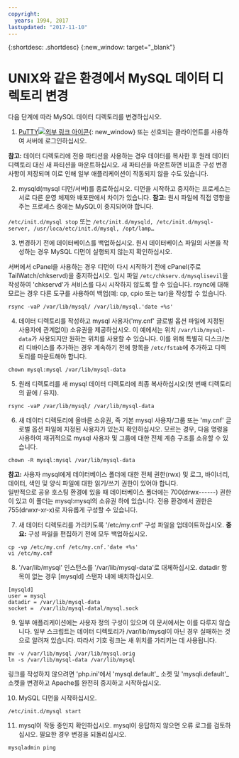 ```yaml
---
copyright:
  years: 1994, 2017
lastupdated: "2017-11-10"
---
```


{:shortdesc: .shortdesc}
{:new_window: target="_blank"}

# UNIX와 같은 환경에서 MySQL 데이터 디렉토리 변경

다음 단계에 따라 MySQL 데이터 디렉토리를 변경하십시오.

1. [PuTTY![외부 링크 아이콘](../../icons/launch-glyph.svg "외부 링크 아이콘")](http://www.chiark.greenend.org.uk/~sgtatham/putty/download.html){: new_window} 또는 선호되는 클라이언트를 사용하여 서버에 로그인하십시오.

  **참고:** 데이터 디렉토리에 전용 파티션을 사용하는 경우 데이터를 복사한 후 원래 데이터 디렉토리 대신 새 파티션을 마운트하십시오. 새 파티션을 마운트하면 비표준 구성 변경사항이 저장되며 이로 인해 일부 애플리케이션이 작동되지 않을 수도 있습니다.

2. mysqld(mysql 디먼/서버)를 종료하십시오. 디먼을 시작하고 중지하는 프로세스는 서로 다른 운영 체제와 배포판에서 차이가 있습니다.
 **참고:** 원시 파일에 직접 영향을 주는 프로세스 중에는 MySQL이 중지되어야 합니다.

  `/etc/init.d/mysql stop`
  또는
  `/etc/init.d/mysqld, /etc/init.d/mysql-server, /usr/loca/etc/init.d/mysql, /opt/lamp…`

3. 변경하기 전에 데이터베이스를 백업하십시오. 원시 데이터베이스 파일의 사본을 작성하는 경우 MySQL 디먼이 실행되지 않는지 확인하십시오. <!--(or be good at flushing and locking)-->

  서버에서 cPanel을 사용하는 경우 디먼이 다시 시작하기 전에 cPanel(주로 TailWatch/chkservd)을 중지하십시오. 임시 파일 `/etc/chkserv.d/mysqlisevil`을 작성하여 'chkservd'가 서비스를 다시 시작하지 않도록 할 수 있습니다. rsync에 대해 모르는 경우 다른 도구를 사용하여 백업(예: cp, cpio 또는 tar)을 작성할 수 있습니다.

  `rsync -vaP /var/lib/mysql/ /var/lib/mysql.'date +%s'`

4. 데이터 디렉토리를 작성하고 mysql 사용자('my.cnf' 글로벌 옵션 파일에 지정된 사용자에 관계없이) 소유권을 제공하십시오. 이 예에서는 위치 `/var/lib/mysql-data`가 사용되지만 원하는 위치를 사용할 수 있습니다. 이를 위해 특별히 디스크/논리 디바이스를 추가하는 경우 계속하기 전에 항목을 `/etc/fstab`에 추가하고 디렉토리를 마운트해야 합니다.

  `chown mysql:mysql /var/lib/mysql-data`

5. 원래 디렉토리를 새 mysql 데이터 디렉토리에 최종 복사하십시오(첫 번째 디렉토리의 끝에 / 유지).

  `rsync -vaP /var/lib/mysql/ /var/lib/mysql-data`

6. 새 데이터 디렉토리에 올바른 소유권, 즉 기본 mysql 사용자/그룹 또는 'my.cnf' 글로벌 옵션 파일에 지정된 사용자가 있는지 확인하십시오. 모르는 경우, 다음 명령을 사용하여 재귀적으로 mysql 사용자 및 그룹에 대한 전체 계층 구조를 소유할 수 있습니다.

  `chown -R mysql:mysql /var/lib/mysql-data`

  **참고:** 사용자 mysql에게 데이터베이스 폴더에 대한 전체 권한(rwx) 및 로그, 바이너리, 데이터, 색인 및 양식 파일에 대한 읽기/쓰기 권한이 있어야 합니다.<br/>
일반적으로 공유 호스팅 환경에 있을 때 데이터베이스 폴더에는 700(drwx------) 권한이 있고 이 폴더는 mysql:mysql의 소유권 하에 있습니다. 전용 환경에서 권한은 755(drwxr-xr-x)로 자유롭게 구성할 수 있습니다.

7. 새 데이터 디렉토리를 가리키도록 '/etc/my.cnf' 구성 파일을 업데이트하십시오.
  **중요:** 구성 파일을 편집하기 전에 모두 백업하십시오.

  `cp -vp /etc/my.cnf /etc/my.cnf.'date +%s'`<br/>
  `vi /etc/my.cnf`

8. '/var/lib/mysql' 인스턴스를 '/var/lib/mysql-data'로 대체하십시오. datadir 항목이 없는 경우 [mysqld] 스탠자 내에 배치하십시오.

  `[mysqld]`<br/>
  `user = mysql`<br/>
  `datadir = /var/lib/mysql-data`<br/>
  `socket =  /var/lib/mysql-datal/mysql.sock`<br/>

9. 일부 애플리케이션에는 사용자 정의 구성이 있으며 이 문서에서는 이를 다루지 않습니다. 일부 스크립트는 데이터 디렉토리가 /var/lib/mysql이 아닌 경우 실패하는 것으로 알려져 있습니다. 따라서 기호 링크는 새 위치를 가리키는 데 사용됩니다. <!--(first, moving the old data directory out of the way)-->

  `mv -v /var/lib/mysql /var/lib/mysql.orig`<br/>
  `ln -s /var/lib/mysql-data /var/lib/mysql`<br/>

  링크를 작성하지 않으려면 'php.ini'에서 'mysql.default'_ 소켓 및 'mysqli.default'_ 소켓을 변경하고 Apache를 완전히 중지하고 시작하십시오.

10. MySQL 디먼을 시작하십시오.

  `/etc/init.d/mysql start`

11. mysql이 작동 중인지 확인하십시오. mysql이 응답하지 않으면 오류 로그를 검토하십시오. 필요한 경우 변경을 되돌리십시오.

  `mysqladmin ping`
